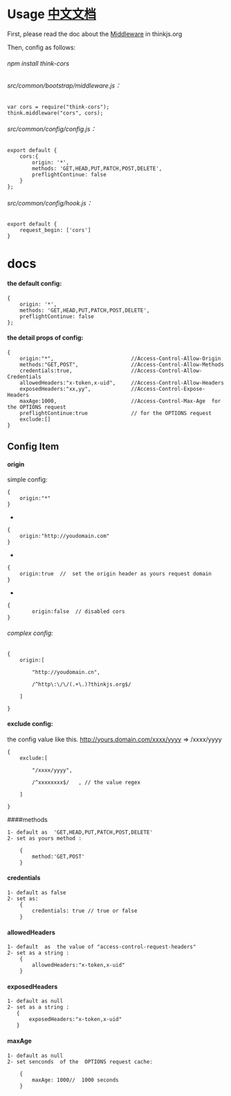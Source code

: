 
# Usage   [中文文档](https://github.com/pronebel/think-cors/blob/master/docs/README.CN.md)

First, please read the doc about the [Middleware](https://thinkjs.org/en/doc/2.1/middleware.html) in thinkjs.org

Then, config  as follows:

###### npm install think-cors

###### src/common/bootstrap/middleware.js：

    var cors = require("think-cors");
    think.middleware("cors", cors);
    
###### src/common/config/config.js：

    export default {
        cors:{
            origin: '*',
            methods: 'GET,HEAD,PUT,PATCH,POST,DELETE',
            preflightContinue: false 
        }
    };
    
###### src/common/config/hook.js：

    export default {
        request_begin: ['cors']
    }


    
    
# docs


    
#### the default config:
    
    {
        origin: '*',
        methods: 'GET,HEAD,PUT,PATCH,POST,DELETE',
        preflightContinue: false 
    };
    
    
#### the detail props of config:
    
    {
        origin:"*",                         //Access-Control-Allow-Origin
        methods:"GET,POST",                 //Access-Control-Allow-Methods 
        credentials:true,                   //Access-Control-Allow-Credentials
        allowedHeaders:"x-token,x-uid",     //Access-Control-Allow-Headers
        exposedHeaders:"xx,yy",             //Access-Control-Expose-Headers
        maxAge:1000,                        //Access-Control-Max-Age  for the OPTIONS request
        preflightContinue:true              // for the OPTIONS request 
        exclude:[]
    }
 
##  Config Item 

#### origin  

simple config:

    {
        origin:"*"
    }

-

    {
        origin:"http://youdomain.com"
    }

-

    {
        origin:true  //  set the origin header as yours request domain
    }
 
-
    
    {
            origin:false  // disabled cors
    }
        
 
###### complex config:

    {
        origin:[
            
            "http://youdomain.cn",
            
            /^http\:\/\/(.+\.)?thinkjs.org$/
        
        ]
    
    }
    
#### exclude config:

the config value like this.
http://yours.domain.com/xxxx/yyyy   =>     /xxxx/yyyy



    {
        exclude:[
            
            "/xxxx/yyyy",
            
            /^xxxxxxxx$/   , // the value regex
        
        ]
    
    }
    
        
    
####methods 
   
    1- default as  'GET,HEAD,PUT,PATCH,POST,DELETE'
    2- set as yours method :
        
        {
            method:'GET,POST'
        }
    
    

#### credentials
    
    1- default as false
    2- set as:
        {
            credentials: true // true or false
        }
        


#### allowedHeaders  
    1- default  as  the value of "access-control-request-headers"
    2- set as a string :
        {
            allowedHeaders:"x-token,x-uid"
        }

#### exposedHeaders

    1- default as null
    2- set as a string :
       {
           exposedHeaders:"x-token,x-uid"
       }


#### maxAge  

    1- default as null
    2- set senconds  of the  OPTIONS request cache:
    
        {
            maxAge: 1000//  1000 seconds
        }


    
  
    
    
    



    

